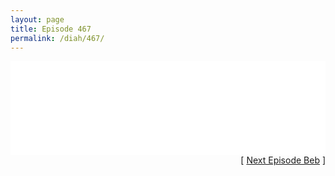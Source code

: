 ```yaml
---
layout: page
title: Episode 467
permalink: /diah/467/
---
```


<iframe allowfullscreen="true" frameborder="0" style="width:100%;" marginheight="0" marginwidth="0" mozallowfullscreen="true" scrolling="NO" src="//gdriveplayer.us/embed2.php?link=ccuHGq%252FSo9Hg2AuexhD1CgfjpBZ4oetYlB3VbdiWqd1VQtGAT8jVSGkH62MTyVc2DUm4AOkB%252F9R4Wy8t%252F1W0YxAE7IPV3ysqXx6T0Ts0aWkE97b%252BO5iHSrY9puTbC%252BMew3Hk82hk9EimEMSGTFPTdlwo%252FkFEaw7ysNuIjBCpLNTHmZcYjyZsmPud37Ww3MA0rixvw5RSimhj%252Fze%252FTyWO2W&amp;no_adult=yes" webkitallowfullscreen="true"></iframe>

<div align="right">[ <a href="/diah/468/">Next Episode Beb</a> ]</div>

